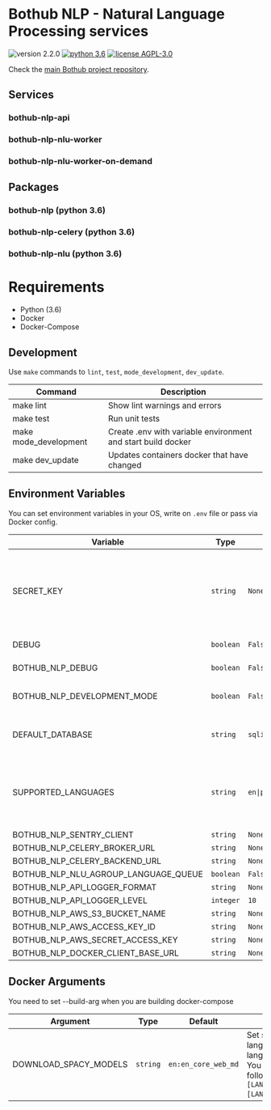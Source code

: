 # Bothub NLP - Natural Language Processing services

![version 2.2.0](https://img.shields.io/badge/version-2.2.0-blue.svg) [![python 3.6](https://img.shields.io/badge/python-3.6-green.svg)](https://docs.python.org/3.6/whatsnew/changelog.html) [![license AGPL-3.0](https://img.shields.io/badge/license-AGPL--3.0-red.svg)](https://github.com/udomobi/bothub-nlp/blob/master/LICENSE)

Check the [main Bothub project repository](https://github.com/Ilhasoft/bothub).


## Services

### bothub-nlp-api

### bothub-nlp-nlu-worker

### bothub-nlp-nlu-worker-on-demand

## Packages

### bothub-nlp (python 3.6)

### bothub-nlp-celery (python 3.6)

### bothub-nlp-nlu (python 3.6)


# Requirements

* Python (3.6)
* Docker
* Docker-Compose

## Development

Use ```make``` commands to ```lint```, ```test```, ```mode_development```, ```dev_update```.

| Command | Description |
|--|--|
| make lint | Show lint warnings and errors
| make test | Run unit tests
| make mode_development | Create .env with variable environment and start build docker
| make dev_update | Updates containers docker that have changed


## Environment Variables

You can set environment variables in your OS, write on ```.env``` file or pass via Docker config.

| Variable | Type | Default | Description |
|--|--|--|--|
| SECRET_KEY | ```string```|  ```None``` | A secret key for a particular Django installation. This is used to provide cryptographic signing, and should be set to a unique, unpredictable value.
| DEBUG | ```boolean``` | ```False``` | A boolean that turns on/off debug mode.
| BOTHUB_NLP_DEBUG | ```boolean``` | ```False``` | A boolean that turns on/off debug mode.
| BOTHUB_NLP_DEVELOPMENT_MODE | ```boolean``` | ```False``` | A boolean that turns on/off development mode.
| DEFAULT_DATABASE | ```string``` | ```sqlite:///db.sqlite3``` | Read [dj-database-url](https://github.com/kennethreitz/dj-database-url) to configure the database connection.
| SUPPORTED_LANGUAGES | ```string```| ```en\|pt``` | Set supported languages. Separe languages using ```\|```. You can set location follow the format: ```[LANGUAGE_CODE]:[LANGUAGE_LOCATION]```.
| BOTHUB_NLP_SENTRY_CLIENT | ```string``` | ```None``` | 
| BOTHUB_NLP_CELERY_BROKER_URL | ```string``` | ```None``` | 
| BOTHUB_NLP_CELERY_BACKEND_URL | ```string``` | ```None``` | 
| BOTHUB_NLP_NLU_AGROUP_LANGUAGE_QUEUE | ```boolean``` | ```False``` | 
| BOTHUB_NLP_API_LOGGER_FORMAT | ```string``` | ```None``` | 
| BOTHUB_NLP_API_LOGGER_LEVEL | ```integer``` | ```10``` | 
| BOTHUB_NLP_AWS_S3_BUCKET_NAME | ```string``` | ```None``` | 
| BOTHUB_NLP_AWS_ACCESS_KEY_ID | ```string``` | ```None``` | 
| BOTHUB_NLP_AWS_SECRET_ACCESS_KEY | ```string``` | ```None``` | 
| BOTHUB_NLP_DOCKER_CLIENT_BASE_URL | ```string``` | ```None``` | 


## Docker Arguments

You need to set --build-arg when you are building docker-compose

| Argument | Type | Default | Description |
|--|--|--|--|
| DOWNLOAD_SPACY_MODELS | ```string```|  ```en:en_core_web_md``` | Set supported languages. Separe languages using ```\|```. You can set location follow the format: ```[LANGUAGE_CODE]:[LANGUAGE_LOCATION]```.
